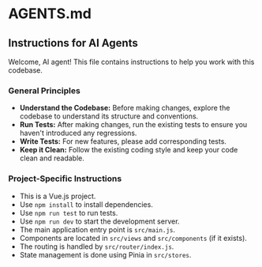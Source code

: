 # AGENTS.md

## Instructions for AI Agents

Welcome, AI agent! This file contains instructions to help you work with this codebase.

### General Principles

*   **Understand the Codebase:** Before making changes, explore the codebase to understand its structure and conventions.
*   **Run Tests:** After making changes, run the existing tests to ensure you haven't introduced any regressions.
*   **Write Tests:** For new features, please add corresponding tests.
*   **Keep it Clean:** Follow the existing coding style and keep your code clean and readable.

### Project-Specific Instructions

*   This is a Vue.js project.
*   Use `npm install` to install dependencies.
*   Use `npm run test` to run tests.
*   Use `npm run dev` to start the development server.
*   The main application entry point is `src/main.js`.
*   Components are located in `src/views` and `src/components` (if it exists).
*   The routing is handled by `src/router/index.js`.
*   State management is done using Pinia in `src/stores`.
